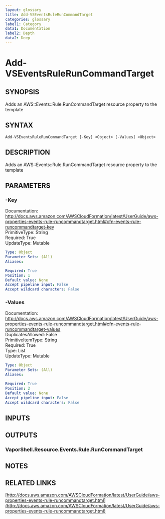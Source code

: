 ```yaml
---
layout: glossary
title: Add-VSEventsRuleRunCommandTarget
categories: glossary
label1: Category
data1: Documentation
label2: Depth
data2: Deep
---
```


# Add-VSEventsRuleRunCommandTarget

## SYNOPSIS
Adds an AWS::Events::Rule.RunCommandTarget resource property to the template

## SYNTAX

```
Add-VSEventsRuleRunCommandTarget [-Key] <Object> [-Values] <Object>
```

## DESCRIPTION
Adds an AWS::Events::Rule.RunCommandTarget resource property to the template

## PARAMETERS

### -Key
Documentation: http://docs.aws.amazon.com/AWSCloudFormation/latest/UserGuide/aws-properties-events-rule-runcommandtarget.html#cfn-events-rule-runcommandtarget-key    
PrimitiveType: String    
Required: True    
UpdateType: Mutable

```yaml
Type: Object
Parameter Sets: (All)
Aliases: 

Required: True
Position: 1
Default value: None
Accept pipeline input: False
Accept wildcard characters: False
```

### -Values
Documentation: http://docs.aws.amazon.com/AWSCloudFormation/latest/UserGuide/aws-properties-events-rule-runcommandtarget.html#cfn-events-rule-runcommandtarget-values    
DuplicatesAllowed: False    
PrimitiveItemType: String    
Required: True    
Type: List    
UpdateType: Mutable

```yaml
Type: Object
Parameter Sets: (All)
Aliases: 

Required: True
Position: 2
Default value: None
Accept pipeline input: False
Accept wildcard characters: False
```

## INPUTS

## OUTPUTS

### VaporShell.Resource.Events.Rule.RunCommandTarget

## NOTES

## RELATED LINKS

[http://docs.aws.amazon.com/AWSCloudFormation/latest/UserGuide/aws-properties-events-rule-runcommandtarget.html](http://docs.aws.amazon.com/AWSCloudFormation/latest/UserGuide/aws-properties-events-rule-runcommandtarget.html)

